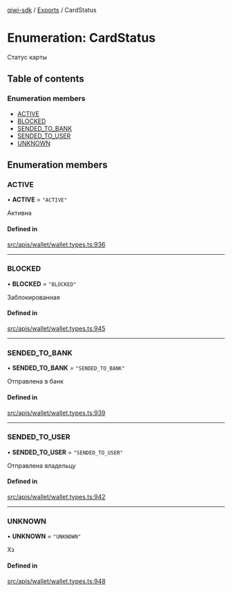 [qiwi-sdk](../README.md) / [Exports](../modules.md) / CardStatus

# Enumeration: CardStatus

Статус карты

## Table of contents

### Enumeration members

- [ACTIVE](CardStatus.md#active)
- [BLOCKED](CardStatus.md#blocked)
- [SENDED\_TO\_BANK](CardStatus.md#sended_to_bank)
- [SENDED\_TO\_USER](CardStatus.md#sended_to_user)
- [UNKNOWN](CardStatus.md#unknown)

## Enumeration members

### ACTIVE

• **ACTIVE** = `"ACTIVE"`

Активна

#### Defined in

[src/apis/wallet/wallet.types.ts:936](https://github.com/AlexXanderGrib/node-qiwi-sdk/blob/1f94fde/src/apis/wallet/wallet.types.ts#L936)

___

### BLOCKED

• **BLOCKED** = `"BLOCKED"`

Заблокированная

#### Defined in

[src/apis/wallet/wallet.types.ts:945](https://github.com/AlexXanderGrib/node-qiwi-sdk/blob/1f94fde/src/apis/wallet/wallet.types.ts#L945)

___

### SENDED\_TO\_BANK

• **SENDED\_TO\_BANK** = `"SENDED_TO_BANK"`

Отправлена в банк

#### Defined in

[src/apis/wallet/wallet.types.ts:939](https://github.com/AlexXanderGrib/node-qiwi-sdk/blob/1f94fde/src/apis/wallet/wallet.types.ts#L939)

___

### SENDED\_TO\_USER

• **SENDED\_TO\_USER** = `"SENDED_TO_USER"`

Отправлена владельцу

#### Defined in

[src/apis/wallet/wallet.types.ts:942](https://github.com/AlexXanderGrib/node-qiwi-sdk/blob/1f94fde/src/apis/wallet/wallet.types.ts#L942)

___

### UNKNOWN

• **UNKNOWN** = `"UNKNOWN"`

Хз

#### Defined in

[src/apis/wallet/wallet.types.ts:948](https://github.com/AlexXanderGrib/node-qiwi-sdk/blob/1f94fde/src/apis/wallet/wallet.types.ts#L948)
